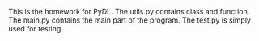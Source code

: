This is the homework for PyDL.
The utils.py contains class and function.
The main.py contains the main part of the program.
The test.py is simply used for testing.
